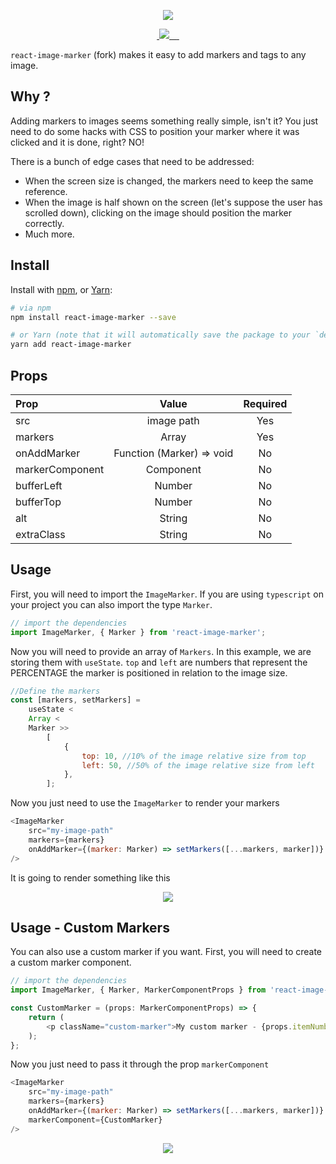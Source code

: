<p align="center">
  <img src="https://firebasestorage.googleapis.com/v0/b/heroes-49297.appspot.com/o/react-image-marker-01.png?alt=media&token=801dd48d-28c4-4795-9695-b89049f034cb">
</p>

<p align="center">
  <a href="https://github.com/galexandrade/react-image-marker/actions" target="_blank">
    <img src="https://github.com/galexandrade/react-image-marker/workflows/Tests/badge.svg" alt="">
  </a>
  <a href="https://codecov.io/gh/galexandrade/react-image-marker">
    <img src="https://codecov.io/gh/galexandrade/react-image-marker/branch/master/graph/badge.svg" />
    </a>
  <a href="https://www.npmjs.com/package/react-image-marker" target="_blank">
    <img src="https://badgen.net/npm/v/react-image-marker" alt="">
  </a>
  <a href="LICENSE.md" target="_blank">
    <img src="https://badgen.net/badge/license/MIT/blue" alt="">
  </a>
  <a href="https://www.npmjs.com/package/react-image-marker" target="_blank">
    <img src="https://badgen.net/npm/dt/react-image-marker" alt="">
  </a>
  <a href="https://bundlephobia.com/result?p=react-image-marker@1.2.0" target="_blank">
    <img src="https://badgen.net/bundlephobia/minzip/react-image-marker@1.2.0" alt="">
  </a>
</p>

`react-image-marker` (fork) makes it easy to add markers and tags to any image.

## Why ?

Adding markers to images seems something really simple, isn't it? You just need to do some hacks with CSS to position your marker where it was clicked and it is done, right? NO!

There is a bunch of edge cases that need to be addressed:

-   When the screen size is changed, the markers need to keep the same reference.
-   When the image is half shown on the screen (let's suppose the user has scrolled down), clicking on the image should position the marker correctly.
-   Much more.

## Install

Install with [npm](https://www.npmjs.com/), or [Yarn](https://yarnpkg.com/):

```bash
# via npm
npm install react-image-marker --save

# or Yarn (note that it will automatically save the package to your `dependencies` in `package.json`)
yarn add react-image-marker
```

## Props

| Prop            |           Value           | Required |
| :-------------- | :-----------------------: | :------: |
| src             |        image path         |   Yes    |
| markers         |       Array<Marker>       |   Yes    |
| onAddMarker     | Function (Marker) => void |    No    |
| markerComponent |         Component         |    No    |
| bufferLeft      |          Number           |    No    |
| bufferTop       |          Number           |    No    |
| alt             |          String           |    No    |
| extraClass      |          String           |    No    |

## Usage

First, you will need to import the `ImageMarker`. If you are using `typescript` on your project you can also import the type `Marker`.

```js
// import the dependencies
import ImageMarker, { Marker } from 'react-image-marker';
```

Now you will need to provide an array of `Markers`. In this example, we are storing them with `useState`. `top` and `left` are numbers that represent the PERCENTAGE the marker is positioned in relation to the image size.

```js
//Define the markers
const [markers, setMarkers] =
    useState <
    Array <
    Marker >>
        [
            {
                top: 10, //10% of the image relative size from top
                left: 50, //50% of the image relative size from left
            },
        ];
```

Now you just need to use the `ImageMarker` to render your markers

```js
<ImageMarker
    src="my-image-path"
    markers={markers}
    onAddMarker={(marker: Marker) => setMarkers([...markers, marker])}
/>
```

It is going to render something like this

<p align="center">
  <img src="https://firebasestorage.googleapis.com/v0/b/heroes-49297.appspot.com/o/react-image-marker-default.gif?alt=media&token=f13ba5b8-eabc-4ded-8bed-9016b0bbd2e5">
</p>

## Usage - Custom Markers

You can also use a custom marker if you want.
First, you will need to create a custom marker component.

```js
// import the dependencies
import ImageMarker, { Marker, MarkerComponentProps } from 'react-image-marker';

const CustomMarker = (props: MarkerComponentProps) => {
    return (
        <p className="custom-marker">My custom marker - {props.itemNumber}</p>
    );
};
```

Now you just need to pass it through the prop `markerComponent`

```js
<ImageMarker
    src="my-image-path"
    markers={markers}
    onAddMarker={(marker: Marker) => setMarkers([...markers, marker])}
    markerComponent={CustomMarker}
/>
```

<p align="center">
  <img src="https://firebasestorage.googleapis.com/v0/b/heroes-49297.appspot.com/o/react-image-marker-custom-marker.gif?alt=media&token=9cad6f01-d982-41f9-8401-d69d826618bd">
</p>
